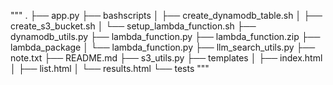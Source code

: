 """
.
├── app.py
├── bashscripts
│   ├── create_dynamodb_table.sh
│   ├── create_s3_bucket.sh
│   └── setup_lambda_function.sh
├── dynamodb_utils.py
├── lambda_function.py
├── lambda_function.zip
├── lambda_package
│   └── lambda_function.py
├── llm_search_utils.py
├── note.txt
├── README.md
├── s3_utils.py
├── templates
│   ├── index.html
│   ├── list.html
│   └── results.html
└── tests
"""
